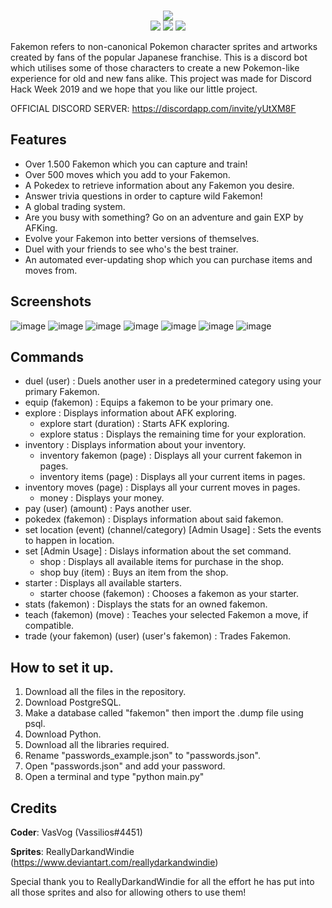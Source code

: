 <div align="center">
    <br />
    <p>
        <img src="https://i.imgur.com/zzQcW4H.png">
        <br />
        <img src="https://img.shields.io/github/issues/VasVog/Fakemon-Discord.svg">
        <img src="https://img.shields.io/github/stars/VasVog/Fakemon-Discord.svg">
        <img src="https://img.shields.io/github/last-commit/VasVog/Fakemon-Discord.svg">
    </p>
</div>

Fakemon refers to non-canonical Pokemon character sprites and artworks created by fans of the popular Japanese franchise. This is a discord bot which utilises some of those characters to create a new Pokemon-like experience for old and new fans alike. This project was made for Discord Hack Week 2019 and we hope that you like our little project.

OFFICIAL DISCORD SERVER: https://discordapp.com/invite/yUtXM8F

## Features
- Over 1.500 Fakemon which you can capture and train!
- Over 500 moves which you add to your Fakemon.
- A Pokedex to retrieve information about any Fakemon you desire.
- Answer trivia questions in order to capture wild Fakemon!
- A global trading system.
- Are you busy with something? Go on an adventure and gain EXP by AFKing.
- Evolve your Fakemon into better versions of themselves.
- Duel with your friends to see who's the best trainer.
- An automated ever-updating shop which you can purchase items and moves from.

## Screenshots
![image](https://i.imgur.com/vofYrAf.png)
![image](https://i.imgur.com/cZqvlEG.png)
![image](https://i.imgur.com/gwG0MoE.png)
![image](https://i.imgur.com/cW8klAD.png)
![image](https://i.imgur.com/2JTI62D.png)
![image](https://i.imgur.com/DjEr3S3.png)
![image](https://i.imgur.com/w7t4CUX.png)

## Commands
- duel (user) : Duels another user in a predetermined category using your primary Fakemon.
- equip (fakemon) : Equips a fakemon to be your primary one.
- explore : Displays information about AFK exploring.
  - explore start (duration) : Starts AFK exploring.
  - explore status : Displays the remaining time for your exploration.
- inventory : Displays information about your inventory.
  - inventory fakemon (page) : Displays all your current fakemon in pages.
  - inventory items (page) : Displays all your current items in pages.
- inventory moves (page) : Displays all your current moves in pages.
  - money : Displays your money.
- pay (user) (amount) : Pays another user.
- pokedex (fakemon) : Displays information about said fakemon.
- set location (event) (channel/category) [Admin Usage] : Sets the events to happen in location.
- set [Admin Usage] : Dislays information about the set command.
  - shop : Displays all available items for purchase in the shop.
  - shop buy (item) : Buys an item from the shop.
- starter : Displays all available starters.
  - starter choose (fakemon) : Chooses a fakemon as your starter.
- stats (fakemon) : Displays the stats for an owned fakemon.
- teach (fakemon) (move) : Teaches your selected Fakemon a move, if compatible.
- trade (your fakemon) (user) (user's fakemon) : Trades Fakemon.

## How to set it up.
1. Download all the files in the repository.
2. Download PostgreSQL.
3. Make a database called "fakemon" then import the .dump file using psql.
4. Download Python.
5. Download all the libraries required.
6. Rename "passwords_example.json" to "passwords.json".
7. Open "passwords.json" and add your password.
8. Open a terminal and type "python main.py"


## Credits
**Coder**: VasVog (Vassilios#4451)

**Sprites**: ReallyDarkandWindie (https://www.deviantart.com/reallydarkandwindie)

Special thank you to ReallyDarkandWindie for all the effort he has put into all those sprites and also for allowing others to use them!
